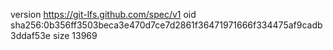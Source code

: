 version https://git-lfs.github.com/spec/v1
oid sha256:0b356ff3503beca3e470d7ce7d2861f36471971666f334475af9cadb3ddaf53e
size 13969
